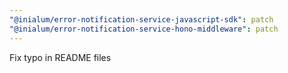 ```yaml
---
"@inialum/error-notification-service-javascript-sdk": patch
"@inialum/error-notification-service-hono-middleware": patch
---
```


Fix typo in README files

